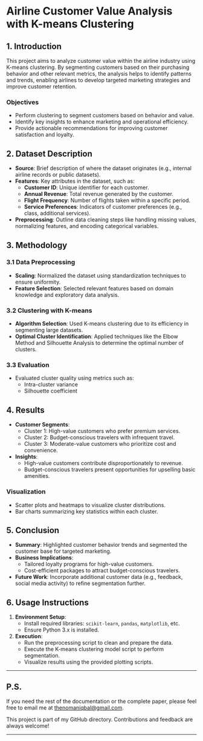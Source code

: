 # Airline Customer Value Analysis with K-means Clustering

## **1. Introduction**
This project aims to analyze customer value within the airline industry using K-means clustering. By segmenting customers based on their purchasing behavior and other relevant metrics, the analysis helps to identify patterns and trends, enabling airlines to develop targeted marketing strategies and improve customer retention.

### **Objectives**
- Perform clustering to segment customers based on behavior and value.
- Identify key insights to enhance marketing and operational efficiency.
- Provide actionable recommendations for improving customer satisfaction and loyalty.

## **2. Dataset Description**
- **Source**: Brief description of where the dataset originates (e.g., internal airline records or public datasets).
- **Features**: Key attributes in the dataset, such as:
  - **Customer ID**: Unique identifier for each customer.
  - **Annual Revenue**: Total revenue generated by the customer.
  - **Flight Frequency**: Number of flights taken within a specific period.
  - **Service Preferences**: Indicators of customer preferences (e.g., class, additional services).
- **Preprocessing**: Outline data cleaning steps like handling missing values, normalizing features, and encoding categorical variables.

## **3. Methodology**
### **3.1 Data Preprocessing**
- **Scaling**: Normalized the dataset using standardization techniques to ensure uniformity.
- **Feature Selection**: Selected relevant features based on domain knowledge and exploratory data analysis.

### **3.2 Clustering with K-means**
- **Algorithm Selection**: Used K-means clustering due to its efficiency in segmenting large datasets.
- **Optimal Cluster Identification**: Applied techniques like the Elbow Method and Silhouette Analysis to determine the optimal number of clusters.

### **3.3 Evaluation**
- Evaluated cluster quality using metrics such as:
  - Intra-cluster variance
  - Silhouette coefficient

## **4. Results**
- **Customer Segments**: 
  - Cluster 1: High-value customers who prefer premium services.
  - Cluster 2: Budget-conscious travelers with infrequent travel.
  - Cluster 3: Moderate-value customers who prioritize cost and convenience.
- **Insights**:
  - High-value customers contribute disproportionately to revenue.
  - Budget-conscious travelers present opportunities for upselling basic amenities.

### **Visualization**
- Scatter plots and heatmaps to visualize cluster distributions.
- Bar charts summarizing key statistics within each cluster.

## **5. Conclusion**
- **Summary**: Highlighted customer behavior trends and segmented the customer base for targeted marketing.
- **Business Implications**:
  - Tailored loyalty programs for high-value customers.
  - Cost-efficient packages to attract budget-conscious travelers.
- **Future Work**: Incorporate additional customer data (e.g., feedback, social media activity) to refine segmentation further.

## **6. Usage Instructions**
1. **Environment Setup**:
   - Install required libraries: `scikit-learn`, `pandas`, `matplotlib`, etc.
   - Ensure Python 3.x is installed.
2. **Execution**:
   - Run the preprocessing script to clean and prepare the data.
   - Execute the K-means clustering model script to perform segmentation.
   - Visualize results using the provided plotting scripts.
---

## P.S.  
If you need the rest of the documentation or the complete paper, please feel free to email me at [thenomaniqbal@gmail.com](mailto:thenomaniqbal@gmail.com).  

This project is part of my GitHub directory. Contributions and feedback are always welcome!

---
